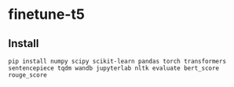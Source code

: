 # finetune-t5

## Install
```
pip install numpy scipy scikit-learn pandas torch transformers sentencepiece tqdm wandb jupyterlab nltk evaluate bert_score rouge_score
```